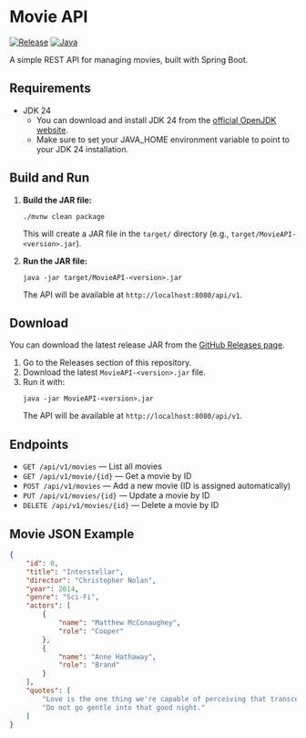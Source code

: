 # Movie API

[![Release](https://img.shields.io/github/v/release/stefanrogic/movie-api?include_prereleases&sort=semver)](https://github.com/stefanrogic/movie-api/releases)
[![Java](https://img.shields.io/badge/Java-24-blue.svg)]()

A simple REST API for managing movies, built with Spring Boot.

## Requirements

- JDK 24
  - You can download and install JDK 24 from the [official OpenJDK website](https://jdk.java.net/24/).
  - Make sure to set your JAVA_HOME environment variable to point to your JDK 24 installation.

## Build and Run

1. **Build the JAR file:**
   ```
   ./mvnw clean package
   ```
   This will create a JAR file in the `target/` directory (e.g., `target/MovieAPI-<version>.jar`).

2. **Run the JAR file:**
   ```
   java -jar target/MovieAPI-<version>.jar
   ```
   The API will be available at `http://localhost:8080/api/v1`.

## Download

You can download the latest release JAR from the [GitHub Releases page](https://github.com/stefanrogic/movie-api/releases).

1. Go to the Releases section of this repository.
2. Download the latest `MovieAPI-<version>.jar` file.
3. Run it with:
   ```
   java -jar MovieAPI-<version>.jar
   ```
   The API will be available at `http://localhost:8080/api/v1`.
   
## Endpoints

- `GET /api/v1/movies` — List all movies
- `GET /api/v1/movie/{id}` — Get a movie by ID
- `POST /api/v1/movies` — Add a new movie (ID is assigned automatically)
- `PUT /api/v1/movies/{id}` — Update a movie by ID
- `DELETE /api/v1/movies/{id}` — Delete a movie by ID

## Movie JSON Example
```json
{
    "id": 0,
    "title": "Interstellar",
    "director": "Christopher Nolan",
    "year": 2014,
    "genre": "Sci-Fi",
    "actors": [
        {
            "name": "Matthew McConaughey",
            "role": "Cooper"
        },
        {
            "name": "Anne Hathaway",
            "role": "Brand"
        }
    ],
    "quotes": [
        "Love is the one thing we're capable of perceiving that transcends dimensions of time and space.",
        "Do not go gentle into that good night."
    ]
}
``` 
